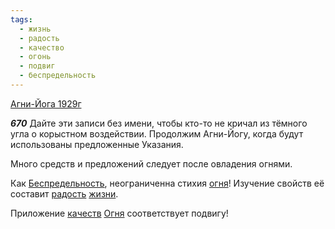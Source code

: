 ```yaml
---
tags:
  - жизнь
  - радость
  - качество
  - огонь
  - подвиг
  - беспредельность
---
```


[Агни-Йога 1929г](/agni/1929)

___670___
Дайте эти записи без имени, чтобы кто-то не кричал из тёмного угла о корыстном воздействии. Продолжим Агни-Йогу, когда будут использованы предложенные Указания.   

Много средств и предложений следует после овладения огнями.   

Как [Беспредельность](/tag/#беспредельность), неограниченна стихия [огня](/tag/#огонь)! Изучение свойств её составит [радость](/tag/#радость) [жизни](/tag/#жизнь).   

Приложение [качеств](/tag/#качество) [Огня](/tag/#огонь) соответствует подвигу!